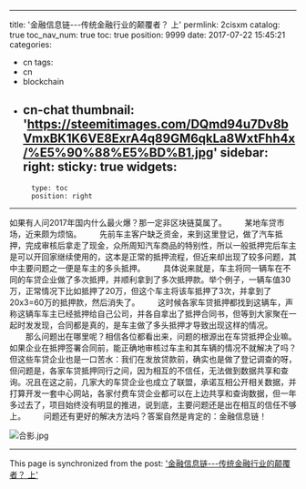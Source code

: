 
---
title: '金融信息链---传统金融行业的颠覆者？ 上'
permlink: 2cisxm
catalog: true
toc_nav_num: true
toc: true
position: 9999
date: 2017-07-22 15:45:21
categories:
- cn
tags:
- cn
- blockchain
- cn-chat
thumbnail: 'https://steemitimages.com/DQmd94u7Dv8bVmxBK1K6VE8ExrA4q89GM6qkLa8WxtFhh4x/%E5%90%88%E5%BD%B1.jpg'
sidebar:
    right:
        sticky: true
widgets:
    -
        type: toc
        position: right
---


如果有人问2017年国内什么最火爆？那一定非区块链莫属了。
　　某地车贷市场，近来颇为烦恼。
　　先前车主客户缺乏资金，来到这里登记，做了汽车抵押，完成审核后拿走了现金，众所周知汽车商品的特别性，所以一般抵押完后车主是可以开回家继续使用的，这本是正常的抵押流程，但近来却出现了较多问题，其中主要问题之一便是车主的多头抵押。
　　具体说来就是，车主将同一辆车在不同的车贷企业做了多次抵押，并顺利拿到了多次抵押款。举个例子，一辆车值30万，正常情况下比如抵押了20万，但这个车主将该车抵押了3次，并拿到了20x3=60万的抵押款，然后消失了。
　　这时候各家车贷抵押都找到这辆车，声称这辆车车主已经抵押给自己公司，并各自拿出了抵押合同书，但等到大家聚在一起时发发现，合同都是真的，是车主做了多头抵押才导致出现这样的情况。
　　那么问题出在哪里呢？相信各位都看出来，问题的根源出在车贷抵押企业嘛。如果企业在抵押签署合同前，能正确地审核过车主和其车辆的情况不就解决了吗？但这些车贷企业也是一口苦水：我们在发放贷款前，确实也是做了登记调查的呀，但问题是，各家车贷抵押同行之间，因为相互的不信任，无法做到数据共享和查询。况且在这之前，几家大的车贷企业也成立了联盟，承诺互相公开相关数据，并打算开发一套中心网站，各家付费车贷企业都可以在上边共享和查询数据，但一年多过去了，项目始终没有明显的推进，说到底，主要问题还是出在相互的信任不够上。
　　问题还有更好的解决方法吗？答案自然是肯定的：金融信息链！



![合影.jpg](https://steemitimages.com/DQmd94u7Dv8bVmxBK1K6VE8ExrA4q89GM6qkLa8WxtFhh4x/%E5%90%88%E5%BD%B1.jpg)

- - -

This page is synchronized from the post: ['金融信息链---传统金融行业的颠覆者？ 上'](https://steemit.com/@rivalhw/2cisxm)
